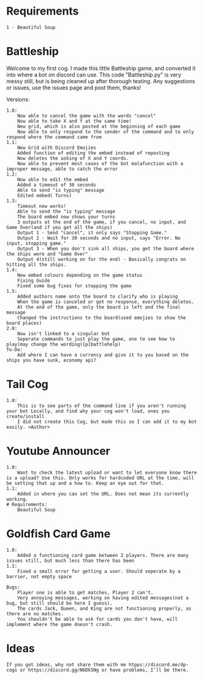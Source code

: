 # Requirements
	1 - Beautiful Soup

# Battleship


Welcome to my first cog. I made this little Battleship game, and converted it into where a bot on discord can use. This code "Battleship.py" is very messy still, but is being cleaned up after thorough testing. Any suggestions or issues, use the issues page and post them, thanks!

Versions:

	1.0:
		Now able to cancel the game with the words "cancel"
		Now able to take X and Y at the same time!
		New grid, which is also posted at the beginning of each game
		Now able to only respond to the sender of the command and to only respond where the command came from
	1.1:
		New Grid with Discord Emojies
		Added function of editing the embed instead of reposting
		Now deletes the asking of X and Y coords.
		Now able to prevent most cases of the bot malafunction with a improper message, able to catch the error
	1.2:
		Now able to edit the embed
		Added a timeout of 30 seconds
		Able to send "is typing" message
		Edited embed( Turns)
	1.3:
		Timeout now works!
		Able to send the "is typing" message
		The board embed now shows your turns
		3 outputs at the end of the game, if you cancel, no input, and Game Over(and if you get all the ships)
		Output 1 - Send "cancel", it only says "Stopping Game."
		Output 2 - Wait for 30 seconds and no input, says "Error. No input, stopping game."
		Output 3 - When you don't sink all ships, you get the board where the ships were and "Game Over"
		Output 4(still working on for the end) - Basically congrats on hitting all the ships.
	1.4:
		New embed colours depending on the game status
		Fixing Guide
		Fixed some bug fixes for stopping the game
	1.5:
		Added authors name onto the board to clarify who is playing
		When the game is canceled or get no response, everything deletes.
		At the end of the game, only the board is left and the final message
		Changed the instructions to the board(used emojies to show the board places)
	2.0:
		Now isn't linked to a singular bot
		Seperate commands to just play the game, one to see how to play(may change the wording([p]battlehelp)
	To-Do:
		Add where I can have a currency and give it to you based on the ships you have sunk, economy api?
		

# Tail Cog

	1.0:
		This is to see parts of the command line if you aren't running your bot Locally, and find why your cog won't load, ones you create/install
		I did not create this Cog, but made this so I can add it to my bot easily. <Author>
		
		
		
# Youtube Announcer

	1.0:
		Want to check the latest upload or want to let everyone know there is a upload? Use this. Only works for hardcoded URL at the time, will be setting that up and a how to. Keep an eye out for that.
	1.1:
		Added in where you can set the URL. Does not mean its currently working.
 	# Requirements:
		Beautiful Soup
		
# Goldfish Card Game
	1.0:
		Added a functioning card game between 2 players. There are many issues still, but much less than there has been
	1.1:
		Fixed a small error for getting a user. Should seperate by a barrier, not empty space
	
	Bugs:
		Player one is able to get matches, Player 2 can't. 
		Very annoying messages, working on having edited messages(not a bug, but still should be here I guess).
		The cards Jack, Queen, and King are not functioning properly, as there are no matches.
		You shouldn't be able to ask for cards you don't have, will implement where the game doesn't crash.
		
# Ideas

	If you got ideas, why not share them with me htpps://discord.me/dp-cogs or https://discord.gg/N6Dk5Ng or have problems, I'll be there.
		

